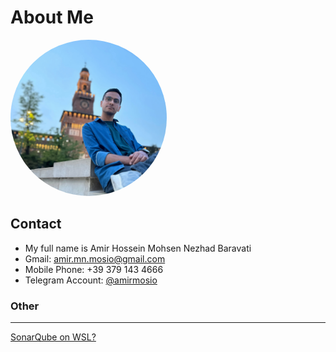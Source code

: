 # About Me


<img src="assets/img/me.jpg" height="auto" width="250" style="border-radius:50%">

## Contact
 - My full name is Amir Hossein Mohsen Nezhad Baravati
 - Gmail: amir.mn.mosio@gmail.com
 - Mobile Phone: +39 379 143 4666
 - Telegram Account: [@amirmosio](https://t.me/amirmosio)

### Other
---
[SonarQube on WSL?](guids/SonarQube_on_WSL.md)
